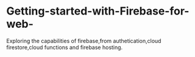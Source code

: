 # Getting-started-with-Firebase-for-web-
Exploring the capabilities of firebase,from authetication,cloud firestore,cloud functions and firebase hosting.
